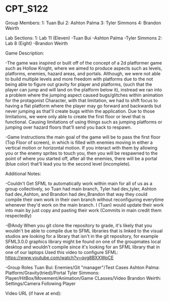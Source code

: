 # CPT_S122

Group Members: 1: Tuan Bui 2: Ashton Palma 3: Tyler Simmons 4: Brandon Weirth

Lab Sections: 1: Lab 11 (Eleven) -Tuan Bui -Ashton Palma -Tyler Simmons 2: Lab 8 (Eight) -Brandon Weirth

Game Description:

  -The game was inspired or built off of the concept of a 2d platformer game such as Hollow Knight, where we aimed to produce aspects such as levels, platforms, enemies, hazard areas, and portals.
   Although, we were not able to build multiple levels and more freedom with platforms due to the not being able to figure out gravity for player and platforms, (such that the player can jump and will 
   land on the platform below it), instread we ran into a problem where the jumping aspect caused bugs/glitches within animation for the protagonist Character, with that limitation, we had to shift focus
   to having a flat platform where the player may go forward and backwards but never jumping as that'll create bugs within the application. Due to those limitations, we were only able to create the first 
   floor or level that is functional. Causing limitations of using things such as jumping platforms or jumping over hazard floors that'll send you back to respawn. 
   
  -Game Instructions
        the main goal of the game will be to pass the first floor (Top Floor of screen), in which is filled with enemies moving in either a vertical motion or horizontal motion. If you interact with them 
        by allowing you or the enemy sprites to touch you, then you will be respawned to the point of where you started off, after all the enemies, there will be a portal (blue color) that'll lead you to 
        the second level (incomplete).
        
Additional Notes:

  -Couldn't Get SFML to automatically work within main for all of us as a group collectively, so Tuan had main branch, Tyler had dev_tyler, Ashton had dev_Ashton, and Brandon had dev_Brandon that way 
   they could compile their own work in their own branch without reconfiguring everytime whenever they'd work on the main branch. I (Tuan) would update their work into main by just copy and pasting 
   their work (Commits in main credit them respectedly)

  -@Andy
    When you git clone the repository to grade, it's likely that you wouldn't be able to compile due to SFML libraries that is linked to the visual studios are looking for a library that isn't in the 
    git repository, for example SFML3.0.0 graphics library might be found on one of the groupmates local desktop and wouldn't compile since it's looking for an SFML library that in one of our laptops
    Used this video to configure SFML: https://www.youtube.com/watch?v=qvg8BXXWpCE
      
  -Group Roles
    Tuan Bui: Enemies/Git "manager"/Test Cases
    Ashton Palma: Platform/Gravity(tried)/Portal
    Tyler Simmons: Player/HitBox/Movement/Animation/Game CLasses/Video
    Brandon Weirth: Settings/Camera Following Player


Video URL (if have at end):
  
